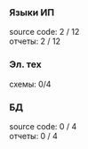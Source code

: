 ### Языки ИП ###

source code: 2 / 12 <br>
отчеты: 2 / 12

### Эл. тех ###

схемы: 0/4

### БД ###

source code: 0 / 4 <br>
отчеты: 0 / 4
